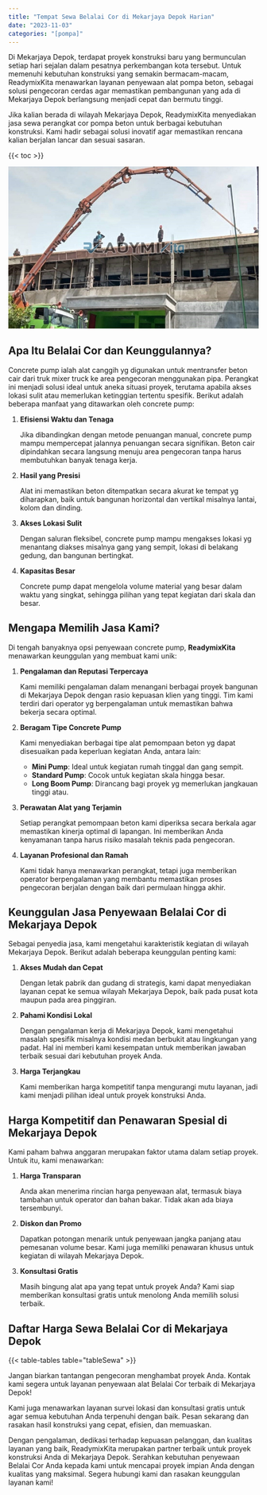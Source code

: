 ```yaml
---
title: "Tempat Sewa Belalai Cor di Mekarjaya Depok Harian"
date: "2023-11-03"
categories: "[pompa]"
---
```


Di Mekarjaya Depok, terdapat proyek konstruksi baru yang bermunculan setiap hari sejalan dalam pesatnya perkembangan kota tersebut. Untuk memenuhi kebutuhan konstruksi yang semakin bermacam-macam, ReadymixKita menawarkan layanan penyewaan alat pompa beton, sebagai solusi pengecoran cerdas agar memastikan pembangunan yang ada di Mekarjaya Depok berlangsung menjadi cepat dan bermutu tinggi.

Jika kalian berada di wilayah Mekarjaya Depok, ReadymixKita menyediakan jasa sewa perangkat cor pompa beton untuk berbagai kebutuhan konstruksi. Kami hadir sebagai solusi inovatif agar memastikan rencana kalian berjalan lancar dan sesuai sasaran.

{{< toc >}}

![Tempat Sewa Belalai Cor di Mekarjaya Depok Harian](/images/pompa/sewa-pompa-05.jpg)

## Apa Itu Belalai Cor dan Keunggulannya?

Concrete pump ialah alat canggih yg digunakan untuk mentransfer beton cair dari truk mixer truck ke area pengecoran menggunakan pipa. Perangkat ini menjadi solusi ideal untuk aneka situasi proyek, terutama apabila akses lokasi sulit atau memerlukan ketinggian tertentu spesifik. Berikut adalah beberapa manfaat yang ditawarkan oleh concrete pump:

1. **Efisiensi Waktu dan Tenaga**

   Jika dibandingkan dengan metode penuangan manual, concrete pump mampu mempercepat jalannya penuangan secara signifikan. Beton cair dipindahkan secara langsung menuju area pengecoran tanpa harus membutuhkan banyak tenaga kerja.

2. **Hasil yang Presisi**

   Alat ini memastikan beton ditempatkan secara akurat ke tempat yg diharapkan, baik untuk bangunan horizontal dan vertikal misalnya lantai, kolom dan dinding.

3. **Akses Lokasi Sulit**

   Dengan saluran fleksibel, concrete pump mampu mengakses lokasi yg menantang diakses misalnya gang yang sempit, lokasi di belakang gedung, dan bangunan bertingkat.

4. **Kapasitas Besar**

   Concrete pump dapat mengelola volume material yang besar dalam waktu yang singkat, sehingga pilihan yang tepat kegiatan dari skala dan besar.

## Mengapa Memilih Jasa Kami?

Di tengah banyaknya opsi penyewaan concrete pump, **ReadymixKita** menawarkan keunggulan yang membuat kami unik:

1. **Pengalaman dan Reputasi Terpercaya**

   Kami memiliki pengalaman dalam menangani berbagai proyek bangunan di Mekarjaya Depok dengan rasio kepuasan klien yang tinggi. Tim kami terdiri dari operator yg berpengalaman untuk memastikan bahwa bekerja secara optimal.

2. **Beragam Tipe Concrete Pump**

   Kami menyediakan berbagai tipe alat pemompaan beton yg dapat disesuaikan pada keperluan kegiatan Anda, antara lain:
   - **Mini Pump**: Ideal untuk kegiatan rumah tinggal dan gang sempit.
   - **Standard Pump**: Cocok untuk kegiatan skala hingga besar.
   - **Long Boom Pump**: Dirancang bagi proyek yg memerlukan jangkauan tinggi atau.

3. **Perawatan Alat yang Terjamin**

   Setiap perangkat pemompaan beton kami diperiksa secara berkala agar memastikan kinerja optimal di lapangan. Ini memberikan Anda kenyamanan tanpa harus risiko masalah teknis pada pengecoran.

4. **Layanan Profesional dan Ramah**

   Kami tidak hanya menawarkan perangkat, tetapi juga memberikan operator berpengalaman yang membantu memastikan proses pengecoran berjalan dengan baik dari permulaan hingga akhir.

## Keunggulan Jasa Penyewaan Belalai Cor di Mekarjaya Depok

Sebagai penyedia jasa, kami mengetahui karakteristik kegiatan di wilayah Mekarjaya Depok. Berikut adalah beberapa keunggulan penting kami:

1. **Akses Mudah dan Cepat**

   Dengan letak pabrik dan gudang di strategis, kami dapat menyediakan layanan cepat ke semua wilayah Mekarjaya Depok, baik pada pusat kota maupun pada area pinggiran.

2. **Pahami Kondisi Lokal**

   Dengan pengalaman kerja di Mekarjaya Depok, kami mengetahui masalah spesifik misalnya kondisi medan berbukit atau lingkungan yang padat. Hal ini memberi kami kesempatan untuk memberikan jawaban terbaik sesuai dari kebutuhan proyek Anda.

3. **Harga Terjangkau**

   Kami memberikan harga kompetitif tanpa mengurangi mutu layanan, jadi kami menjadi pilihan ideal untuk proyek konstruksi Anda.

## Harga Kompetitif dan Penawaran Spesial di Mekarjaya Depok

Kami paham bahwa anggaran merupakan faktor utama dalam setiap proyek. Untuk itu, kami menawarkan:

1. **Harga Transparan**

   Anda akan menerima rincian harga penyewaan alat, termasuk biaya tambahan untuk operator dan bahan bakar. Tidak akan ada biaya tersembunyi.

2. **Diskon dan Promo**

   Dapatkan potongan menarik untuk penyewaan jangka panjang atau pemesanan volume besar. Kami juga memiliki penawaran khusus untuk kegiatan di wilayah Mekarjaya Depok.

3. **Konsultasi Gratis**

   Masih bingung alat apa yang tepat untuk proyek Anda? Kami siap memberikan konsultasi gratis untuk menolong Anda memilih solusi terbaik.

## Daftar Harga Sewa Belalai Cor di Mekarjaya Depok

{{< table-tables table="tableSewa" >}}

Jangan biarkan tantangan pengecoran menghambat proyek Anda. Kontak kami segera untuk layanan penyewaan alat Belalai Cor terbaik di Mekarjaya Depok!

Kami juga menawarkan layanan survei lokasi dan konsultasi gratis untuk agar semua kebutuhan Anda terpenuhi dengan baik. Pesan sekarang dan rasakan hasil konstruksi yang cepat, efisien, dan memuaskan.

Dengan pengalaman, dedikasi terhadap kepuasan pelanggan, dan kualitas layanan yang baik, ReadymixKita merupakan partner terbaik untuk proyek konstruksi Anda di Mekarjaya Depok. Serahkan kebutuhan penyewaan Belalai Cor Anda kepada kami untuk mencapai proyek impian Anda dengan kualitas yang maksimal. Segera hubungi kami dan rasakan keunggulan layanan kami!